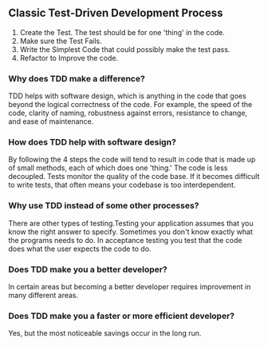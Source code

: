 ## Classic Test-Driven Development Process
1. Create the Test. The test should be for one 'thing' in the code.
2. Make sure the Test Fails.
3. Write the Simplest Code that could possibly make the test pass.
4. Refactor to Improve the code.


### Why does TDD make a difference?
TDD helps with software design, which is anything in the code that goes beyond the logical correctness of the code. For example, the speed of the code, clarity of naming, robustness against errors, resistance to change, and ease of maintenance.

### How does TDD help with software design?
By following the 4 steps the code will tend to result in code that is made up of small methods, each of which does one 'thing.' The code is less decoupled. Tests monitor the quality of the code base. If it becomes difficult to write tests, that often means your codebase is too interdependent.

### Why use TDD instead of some other processes?
There are other types of testing.Testing your application assumes that you know the right answer to specify. Sometimes you don't know exactly what the programs needs to do. In acceptance testing you test that the code does what the user expects the code to do.

### Does TDD make you a better developer?
In certain areas but becoming a better developer requires improvement in many different areas. 

### Does TDD make you a faster or more efficient developer?
Yes, but the most noticeable savings occur in the long run.

